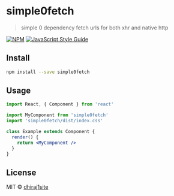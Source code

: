 # simple0fetch

> simple 0 dependency fetch urls for both xhr and native http

[![NPM](https://img.shields.io/npm/v/simple0fetch.svg)](https://www.npmjs.com/package/simple0fetch) [![JavaScript Style Guide](https://img.shields.io/badge/code_style-standard-brightgreen.svg)](https://standardjs.com)

## Install

```bash
npm install --save simple0fetch
```

## Usage

```jsx
import React, { Component } from 'react'

import MyComponent from 'simple0fetch'
import 'simple0fetch/dist/index.css'

class Example extends Component {
  render() {
    return <MyComponent />
  }
}
```

## License

MIT © [dhiraj1site](https://github.com/dhiraj1site)
